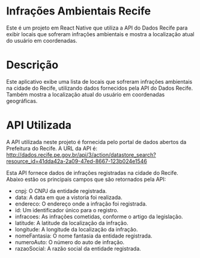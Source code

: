 # Infrações Ambientais Recife
Este é um projeto em React Native que utiliza a API do Dados Recife para exibir locais que sofreram infrações ambientais e mostra a localização atual do usuário em coordenadas.

# Descrição
Este aplicativo exibe uma lista de locais que sofreram infrações ambientais na cidade do Recife, utilizando dados fornecidos pela API do Dados Recife. Também mostra a localização atual do usuário em coordenadas geográficas.

# API Utilizada
A API utilizada neste projeto é fornecida pelo portal de dados abertos da Prefeitura do Recife. A URL da API é:  http://dados.recife.pe.gov.br/api/3/action/datastore_search?resource_id=41dda42a-2a09-47ed-8667-123b024e1546

Esta API fornece dados de infrações registradas na cidade do Recife. Abaixo estão os principais campos que são retornados pela API:

- cnpj: O CNPJ da entidade registrada.
- data: A data em que a vistoria foi realizada.
- endereco: O endereço onde a infração foi registrada.
- id: Um identificador único para o registro.
- infracoes: As infrações cometidas, conforme o artigo da legislação.
- latitude: A latitude da localização da infração.
- longitude: A longitude da localização da infração.
- nomeFantasia: O nome fantasia da entidade registrada.
- numeroAuto: O número do auto de infração.
- razaoSocial: A razão social da entidade registrada.
